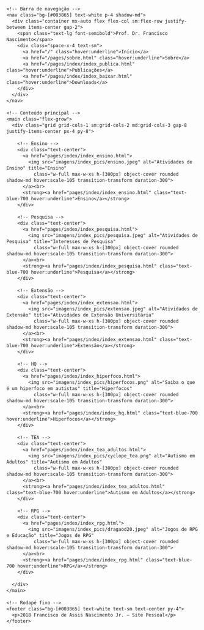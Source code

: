 <html lang="pt-BR">
  <head>
    <meta charset="UTF-8" />
    <meta name="viewport" content="width=device-width, initial-scale=1.0" />
    <title>Início</title>
    <meta name="description" content="Página inicial do site de Itxesco - Ensino, Pesquisa, Extensão e mais.">
    <link href="https://cdn.jsdelivr.net/npm/tailwindcss@2.2.19/dist/tailwind.min.css" rel="stylesheet" />
  </head>
  <body class="bg-[#F5F5F5] text-[#4B5563] font-sans min-h-screen flex flex-col">

    <!-- Barra de navegação -->
    <nav class="bg-[#003865] text-white p-4 shadow-md">
      <div class="container mx-auto flex flex-col sm:flex-row justify-between items-center gap-2">
        <span class="text-lg font-semibold">Prof. Dr. Francisco Nascimento</span>
        <div class="space-x-4 text-sm">
          <a href="/" class="hover:underline">Início</a>
          <a href="/pages/sobre.html" class="hover:underline">Sobre</a>
          <a href="/pages/index/index_publica.html" class="hover:underline">Publicações</a>
          <a href="/pages/index/index_baixar.html" class="hover:underline">Downloads</a>
        </div>
      </div>
    </nav>

    <!-- Conteúdo principal -->
    <main class="flex-grow">
      <div class="grid grid-cols-1 sm:grid-cols-2 md:grid-cols-3 gap-8 justify-items-center px-4 py-8">

        <!-- Ensino -->
        <div class="text-center">
          <a href="pages/index/index_ensino.html">
            <img src="imagens/index_pics/ensino.jpeg" alt="Atividades de Ensino" title="Ensino"
              class="w-full max-w-xs h-[300px] object-cover rounded shadow-md hover:scale-105 transition-transform duration-300">
          </a><br>
          <strong><a href="pages/index/index_ensino.html" class="text-blue-700 hover:underline">Ensino</a></strong>
        </div>

        <!-- Pesquisa -->
        <div class="text-center">
          <a href="pages/index/index_pesquisa.html">
            <img src="imagens/index_pics/pesquisa.jpeg" alt="Atividades de Pesquisa" title="Interesses de Pesquisa"
              class="w-full max-w-xs h-[300px] object-cover rounded shadow-md hover:scale-105 transition-transform duration-300">
          </a><br>
          <strong><a href="pages/index/index_pesquisa.html" class="text-blue-700 hover:underline">Pesquisa</a></strong>
        </div>

        <!-- Extensão -->
        <div class="text-center">
          <a href="pages/index/index_extensao.html">
            <img src="imagens/index_pics/extensao.jpeg" alt="Atividades de Extensão" title="Atividades de Extensão Universitária"
              class="w-full max-w-xs h-[300px] object-cover rounded shadow-md hover:scale-105 transition-transform duration-300">
          </a><br>
          <strong><a href="pages/index/index_extensao.html" class="text-blue-700 hover:underline">Extensão</a></strong>
        </div>

        <!-- HQ -->
        <div class="text-center">
          <a href="pages/index/index_hiperfoco.html">
            <img src="imagens/index_pics/hiperfocos.png" alt="Saiba o que é um hiperfoco em autistas" title="Hiperfocos"
              class="w-full max-w-xs h-[300px] object-cover rounded shadow-md hover:scale-105 transition-transform duration-300">
          </a><br>
          <strong><a href="pages/index/index_hq.html" class="text-blue-700 hover:underline">Hiperfocos</a></strong>
        </div>

        <!-- TEA -->
        <div class="text-center">
          <a href="pages/index/index_tea_adultos.html">
            <img src="imagens/index_pics/cyclope_tea.png" alt="Autismo em Adultos" title="Autismo em Adultos"
              class="w-full max-w-xs h-[300px] object-cover rounded shadow-md hover:scale-105 transition-transform duration-300">
          </a><br>
          <strong><a href="pages/index/index_tea_adultos.html" class="text-blue-700 hover:underline">Autismo em Adultos</a></strong>
        </div>

        <!-- RPG -->
        <div class="text-center">
          <a href="pages/index/index_rpg.html">
            <img src="imagens/index_pics/dragaod20.jpeg" alt="Jogos de RPG e Educação" title="Jogos de RPG"
              class="w-full max-w-xs h-[300px] object-cover rounded shadow-md hover:scale-105 transition-transform duration-300">
          </a><br>
          <strong><a href="pages/index/index_rpg.html" class="text-blue-700 hover:underline">RPG</a></strong>
        </div>

      </div>
    </main>

    <!-- Rodapé fixo -->
    <footer class="bg-[#003865] text-white text-sm text-center py-4">
      <p>2018 Francisco de Assis Nascimento Jr. — Site Pessoal</p>
    </footer>

  </body>
</html>
